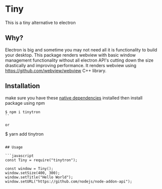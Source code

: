 # Tiny

This is a tiny alternative to electron

## Why?

Electron is big and sometime you may not need all it is functionality to build your desktop. This package renders webview with basic window management functionality without all electron API's cutting down the size drastically and improving performance. It renders webview using https://github.com/webview/webview C++ library.

## Installation

make sure you have these [native dependencies](./dependencies.md) installed then install package using npm

```
$ npm i tinytron
``

or 

```
$ yarn add tinytron

```

## Usage

```javascript
const Tiny = require("tinytron");

const window = Tiny();
window.setSize(400, 300);
window.setTitle("Hello World");
window.setURL("https://github.com/nodejs/node-addon-api");
```
